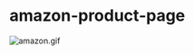 # amazon-product-page

![amazon.gif](https://cdn.dribbble.com/users/954572/screenshots/16765270/media/9265ca52c0278b81ce7e656f8f3356ce.gif)
